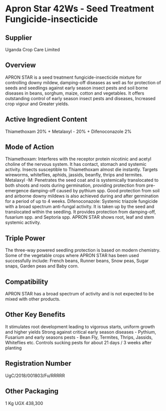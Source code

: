 # Apron Star 42Ws - Seed Treatment Fungicide-insecticide

## Supplier
Uganda Crop Care Limited

## Overview
APRON STAR is a seed treatment fungicide-insecticide mixture for controlling downy mildew, damping-off diseases as well as for protection of seeds and seedlings against early season insect pests and soil borne diseases in beans, sorghum, maize, cotton and vegetables.
It offers outstanding control of early season insect pests and diseases, Increased crop vigour and Greater yields.

## Active Ingredient Content
Thiamethoxam 20% + Metalaxyl - 20% + Difenoconazole 2%

## Mode of Action
Thiamethoxam: Interferes with the receptor protein nicotinic and acetyl choline of the nervous system. It has contact, stomach and systemic activity. Insects susceptible to Thiamethoxam almost die instantly. Targets wireworms, whiteflies, aphids, jassids, beanfly, thrips and termites.
Metalaxyl -M: Penetrates the seed coat and is systemically translocated to both shoots and roots during germination, providing protection from pre-emergence damping-off caused by pythium spp. Good protection from soil and airborne downy mildews is also achieved during and after germination for a period of up to 4 weeks.
Difenoconazole: Systemic triazole fungicide with a broad spectrum anti-fungal activity. It is taken up by the seed and translocated within the seedling. It provides protection from damping-off, fusarium spp. and Septoria spp.
APRON STAR shows root, leaf and stem systemic activity.

## Triple Power
The three-way powered seedling protection is based on modern chemistry. Some of the vegetable crops where APRON STAR has been used successfully include: French beans, Runner beans, Snow peas, Sugar snaps, Garden peas and Baby corn.

## Compatibility
APRON STAR has a broad spectrum of activity and is not expected to be mixed with other products.

## Other Key Benefits
It stimulates root development leading to vigorous starts, uniform growth and higher yields
Strong against critical early season diseases - Pythium, Fusarium and early seasons pests - Bean Fly, Termites, Thrips, Jassids, Whiteflies etc.
Controls sucking pests for about 21 days / 3 weeks after planting

## Registration Number
UgC/2018/001803/Fu/RRRRR

## Other Packaging
1 Kg UGX 438,300

